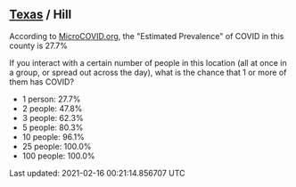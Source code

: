 
## [Texas](/united-states/texas) / Hill

According to [MicroCOVID.org](http://microcovid.org),
the "Estimated Prevalence" of COVID in this county is 27.7%

If you interact with a certain number of people in this location
(all at once in a group, or spread out across the day), what is the chance that
1 or more of them has COVID?

- 1 person: 27.7%
- 2 people: 47.8%
- 3 people: 62.3%
- 5 people: 80.3%
- 10 people: 96.1%
- 25 people: 100.0%
- 100 people: 100.0%

Last updated: 2021-02-16 00:21:14.856707 UTC
